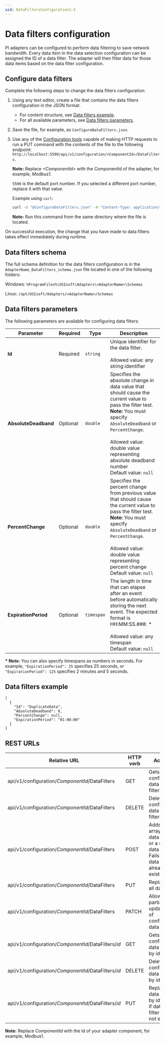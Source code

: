 ```yaml
---
uid: DataFiltersConfiguration1-3
---
```


# Data filters configuration

PI adapters can be configured to perform data filtering to save network bandwidth. Every data item in the data selection configuration can be assigned the ID of a data filter. The adapter will then filter data for those data items based on the data filter configuration.

## Configure data filters

Complete the following steps to change the data filters configuration:

1. Using any text editor, create a file that contains the data filters configuration in the JSON format.
    - For content structure, see [Data filters example](#data-filters-example).
    - For all available parameters, see [Data filters parameters](#data-filters-parameters).

2. Save the file, for example, as `ConfigureDataFilters.json`.

3. Use any of the [Configuration tools](xref:ConfigurationTools1-3) capable of making HTTP requests to run a PUT command with the contents of the file to the following endpoint: `http://localhost:5590/api/v1/configuration/<ComponentId>/DataFilters`.

    **Note:**  Replace _&lt;ComponentId&gt;_ with the ComponentId of the adapter, for example, _Modbus1_.

    `5590` is the default port number. If you selected a different port number, replace it with that value.

    Example using `curl`:

    ```bash
    curl -d "@ConfigureDataFilters.json" -H "Content-Type: application/json" -X PUT "http://localhost:5590/api/v1/configuration/<ComponentId>/DataFilters"
    ```

    **Note:** Run this command from the same directory where the file is located.

On successful execution, the change that you have made to data filters takes effect immediately during runtime.

## Data filters schema

The full schema definition for the data filters configuration is in the  `AdapterName_DataFilters_schema.json` file located in one of the following folders:

Windows: `%ProgramFiles%\OSIsoft\Adapters\<AdapterName>\Schemas`

Linux: `/opt/OSIsoft/Adapters/<AdapterName>/Schemas`

## Data filters parameters

The following parameters are available for configuring data filters:

| Parameter                | Required | Type      | Description |
| ------------------------ | -------- | --------- | ----------- |
|**Id**              | Required | `string` | Unique identifier for the data filter. <br><br>Allowed value: any string identifier<br> |
|**AbsoluteDeadband** | Optional | `double` | Specifies the absolute change in data value that should cause the current value to pass the filter test. <br> **Note:** You must specify `AbsoluteDeadband` or `PercentChange`.<br><br>Allowed value: double value representing absolute deadband number<br>Default value: `null` |
|**PercentChange**     | Optional | `double` | Specifies the percent change from previous value that should cause the current value to pass the filter test. <br> **Note:** You must specify `AbsoluteDeadband` or `PercentChange`.<br><br>Allowed value: double value representing percent change<br>Default value: `null` |
|**ExpirationPeriod**     | Optional | `timespan` | The length in time that can elapse after an event before automatically storing the next event. The expected format is HH:MM:SS.###. * <br><br>Allowed value: any timespan <br>Default value: `null`|

**\* Note:** You can also specify timespans as numbers in seconds. For example, `"ExpirationPeriod": 25` specifies 25 seconds, or `"ExpirationPeriod": 125` specifies 2 minutes and 5 seconds.

## Data filters example

```code
[
  {
    "Id": "DuplicateData",
    "AbsoluteDeadband": 0,
    "PercentChange": null,
    "ExpirationPeriod": "01:00:00"
  }
]
```

## REST URLs

| Relative URL | HTTP verb | Action |
| ------------ | --------- | ------ |
| api/v1/configuration/_ComponentId_/DataFilters      | GET       | Gets all configured data filters. |
| api/v1/configuration/_ComponentId_/DataFilters      | DELETE    | Deletes all configured data filters. |
| api/v1/configuration/_ComponentId_/DataFilters      | POST      | Adds an array of data filters or a single data filter. Fails if any data filter already exists. |
| api/v1/configuration/_ComponentId_/DataFilters      | PUT       | Replaces all data. |
| api/v1/configuration/_ComponentId_/DataFilters      | PATCH     | Allows partial updating of configured data filter. |
| api/v1/configuration/_ComponentId_/DataFilters/*id* | GET       | Gets configured data filter by *id*. |
| api/v1/configuration/_ComponentId_/DataFilters/*id*| DELETE     | Deletes configured data filter by *id*. |
| api/v1/configuration/_ComponentId_/DataFilters/*id* | PUT       | Replaces data filter by *id*. Fails if data filter does not exist. |

**Note:** Replace *ComponentId* with the Id of your adapter component, for example, Modbus1.

